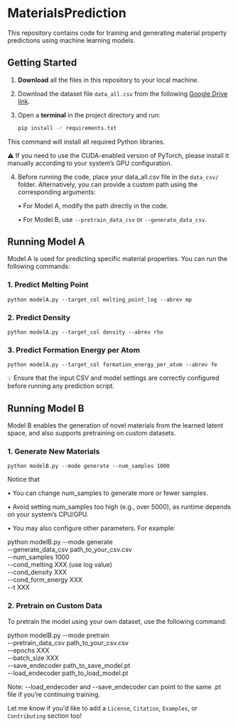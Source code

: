 # MaterialsPrediction

This repository contains code for training and generating material property predictions using machine learning models.

## Getting Started

1. **Download** all the files in this repository to your local machine.

2. Download the dataset file `data_all.csv` from the following [Google Drive link](https://drive.google.com/file/d/1iBU7PA1sMc4bHE1RyUUUm-0JBAhmv-Wh/view?usp=share_link).

3. Open a **terminal** in the project directory and run:

   ```bash
   pip install -r requirements.txt

This command will install all required Python libraries.

⚠️ If you need to use the CUDA-enabled version of PyTorch, please install it manually according to your system’s GPU configuration.

4.	Before running the code, place your data_all.csv file in the `data_csv/` folder.
Alternatively, you can provide a custom path using the corresponding arguments:

	•	For Model A, modify the path directly in the code.

	•	For Model B, use `--pretrain_data_csv` or `--generate_data_csv`.



## Running Model A

Model A is used for predicting specific material properties. You can run the following commands:

### 1. Predict Melting Point

    python modelA.py --target_col melting_point_log --abrev mp

### 2. Predict Density

    python modelA.py --target_col density --abrev rho

### 3. Predict Formation Energy per Atom

    python modelA.py --target_col formation_energy_per_atom --abrev fe

💡 Ensure that the input CSV and model settings are correctly configured before running any prediction script.



## Running Model B

Model B enables the generation of novel materials from the learned latent space, and also supports pretraining on custom datasets.

### 1. Generate New Materials

    python modelB.py --mode generate --num_samples 1000

Notice that 
	
 •	You can change num_samples to generate more or fewer samples.
 
 •	Avoid setting num_samples too high (e.g., over 5000), as runtime depends on your system’s CPU/GPU.
 
 •	You may also configure other parameters. For example:

   python modelB.py --mode generate \
     --generate_data_csv path_to_your_csv.csv \
     --num_samples 1000 \
     --cond_melting XXX (use log value) \
     --cond_density XXX \
     --cond_form_energy XXX \
     --t XXX

### 2. Pretrain on Custom Data

To pretrain the model using your own dataset, use the following command:

python modelB.py --mode pretrain \
  --pretrain_data_csv path_to_your_csv.csv \
  --epochs XXX \
  --batch_size XXX \
  --save_endecoder path_to_save_model.pt \
  --load_endecoder path_to_load_model.pt

Note: --load_endecoder and --save_endecoder can point to the same .pt file if you’re continuing training.

Let me know if you'd like to add a `License`, `Citation`, `Examples`, or `Contributing` section too!
